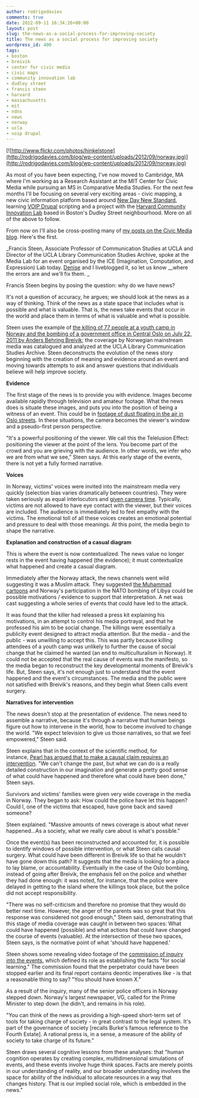 ```yaml
---
author: rodrigodavies
comments: true
date: 2012-09-11 16:34:26+00:00
layout: post
slug: the-news-as-a-social-process-for-improving-society
title: The news as a social process for improving society
wordpress_id: 400
tags:
- boston
- breivik
- center for civic media
- civic maps
- community innovation lab
- dudley street
- francis steen
- harvard
- massachusetts
- mit
- ndns
- news
- norway
- ucla
- voip drupal
---
```


[![http://www.flickr.com/photos/hinkelstone](http://rodrigodavies.com/blog/wp-content/uploads/2012/09/norway.jpg)](http://rodrigodavies.com/blog/wp-content/uploads/2012/09/norway.jpg)

As most of you have been expecting, I've now moved to Cambridge, MA where I'm working as a Research Assistant at the MIT Center for Civic Media while pursuing an MS in Comparative Media Studies. For the next few months I'll be focusing on several very exciting areas - civic mapping, a new civic information platform based around [New Day New Standard](http://civic.mit.edu/blog/beckyh/case-study-ndns-voip-drupal), learning [VOIP Drupal](http://civic.mit.edu/projects/voip-drupal) scripting and a project with the [Harvard Community Innovation Lab](http://dudleyclass.tumblr.com/) based in Boston's Dudley Street neighbourhood. More on all of the above to follow.

From now on I'll also be cross-posting many of [my posts on the Civic Media blog](http://civic.mit.edu/users/rodrigodavies). Here's the first.

_Francis Steen, Associate Professor of Communication Studies at UCLA and Director of the UCLA Library Communication Studies Archive, spoke at the Media Lab for an event organised by the ICE (Imagination, Computation, and Expression) Lab today. [Denise](http://civic.mit.edu/users/hidenise) and I liveblogged it, so let us know __where the errors are and we'll fix them. _

Francis Steen begins by posing the question: why do we have news?

It's not a question of accuracy, he argues; we should look at the news as a way of thinking. Think of the news as a state space that includes what is possible and what is valuable. That is, the news take events that occur in the world and place them in terms of what is valuable and what is possible.

Steen uses the example of [the killing of 77 people at a youth camp in Norway and the bombing of a government office in Central Oslo on July 22, 2011 by Anders Behring Breivik](http://www.bbc.co.uk/news/world-europe-19365616); the coverage by Norwegian mainstream media was catalogued and analyzed at the UCLA Library Communication Studies Archive. Steen deconstructs the evolution of the news story beginning with the creation of meaning and evidence around an event and moving towards attempts to ask and answer questions that individuals believe will help improve society.

**Evidence**

The first stage of the news is to provide you with evidence. Images become available rapidly through television and amateur footage. What the news does is situate these images, and puts you into the position of being a witness of an event. This could be in [footage of dust floating in the air in Oslo streets](http://www.youtube.com/watch?v=1E07Bu9pdgM). In these situations, the camera becomes the viewer's window and a pseudo-first person perspective.

"It's a powerful positioning of the viewer. We call this the Telelusion Effect: positioning the viewer at the point of the lens. You become part of the crowd and you are grieving with the audience. In other words, we infer who we are from what we see," Steen says. At this early stage of the events, there is not yet a fully formed narrative.

**Voices**

In Norway, victims' voices were invited into the mainstream media very quickly (selection bias varies dramatically between countries). They were taken seriously as equal interlocutors and [given camera time](http://www.youtube.com/watch?v=AM3o89MB9yo). Typically, victims are not allowed to have eye contact with the viewer, but their voices are included. The audience is immediately led to feel empathy with the victims. The emotional toll of all these voices creates an emotional potential and pressure to deal with those meanings. At this point, the media begin to shape the narrative.

**Explanation and construction of a casual diagram**

This is where the event is now contextualized. The news value no longer rests in the event having happened (the evidence); it must contextualize what happened and create a casual diagram.

Immediately after the Norway attack, the news channels went wild suggesting it was a Muslim attack. They suggested [the Muhammad cartoons](http://en.wikipedia.org/wiki/Jyllands-Posten_Muhammad_cartoons_controversy) and Norway's participation in the NATO bombing of Libya could be possible motivations / evidence to support that interpretation. A net was cast suggesting a whole series of events that could have led to the attack.

It was found that the killer had released a press kit explaining his motivations, in an attempt to control his media portrayal, and that he professed his aim to be social change. The killings were essentially a publicity event designed to attract media attention. But the media - and the public - was unwilling to accept this. This was partly because killing attendees of a youth camp was unlikely to further the cause of social change that he claimed he wanted (an end to multiculturalism in Norway). It could not be accepted that the real cause of events was the manifesto, so the media began to reconstruct the key developmental moments of Breivik's life. But, Steen says, it's not enough just to understand that the event happened and the event's circumstances. The media and the public were not satisfied with Breivik's reasons, and they begin what Steen calls event surgery.

**Narratives for intervention**

The news doesn't stop at the presentation of evidence. The news need to assemble a narrative, because it's through a narrative that human beings figure out how to intervene in the world, how to become involved to change the world. "We expect television to give us those narratives, so that we feel empowered," Steen said.

Steen explains that in the context of the scientific method, for instance, [Pearl has argued that to make a causal claim requires an intervention](http://bayes.cs.ucla.edu/BOOK-2K/). "We can't change the past, but what we can do is a really detailed construction in our imagination and generate a pretty good sense of what could have happened and therefore what could have been done," Steen says.

Survivors and victims' families were given very wide coverage in the media in Norway. They began to ask: How could the police have let this happen? Could I, one of the victims that escaped, have gone back and saved someone?

Steen explained. "Massive amounts of news coverage is about what never happened...As a society, what we really care about is what's possible."

Once the event(s) has been reconstructed and accounted for, it is possible to identify windows of possible intervention, or what Steen calls causal surgery. What could have been different in Breivik life so that he wouldn't have gone down this path? It suggests that the media is looking for a place to lay blame, or accountability. Eventually in the case of the Oslo bombing, instead of going after Breivik, the emphasis fell on the police and whether they had done enough: it was noted, for instance, that the police were delayed in getting to the island where the killings took place, but the police did not accept responsibility.

"There was no self-criticism and therefore no promise that they would do better next time. However, the anger of the parents was so great that this response was considered not good enough," Steen said, demonstrating that this stage of media coverage was caught in between two spaces: What could have happened (possible) and what actions that could have changed the course of events (valuable). At the intersection of these two spaces, Steen says, is the normative point of what 'should have happened.'

Steen shows some revealing video footage of the [commission of inquiry into the events](http://22julikommisjonen.no/en), which defined its role as establishing the facts "for social learning." The commission found that the perpetrator could have been stopped earlier and its final report contains deontic imperatives like - is that a reasonable thing to say? "You should have known X."

As a result of the inquiry, many of the senior police officers in Norway stepped down. Norway's largest newspaper, VG, called for the Prime Minister to step down (he didn't, and remains in his role).

"You can think of the news as providing a high-speed short-term set of tools for taking charge of society - in great contrast to the legal system. It's part of the governance of society [recalls Burke's famous reference to the Fourth Estate]. A rational press is, in a sense, a measure of the ability of society to take charge of its future."

Steen draws several cognitive lessons from these analyses: that "human cognition operates by creating complex, multidimensional simulations of events, and these events involve huge think spaces. Facts are merely points in our understanding of reality, and our broader understanding involves the space for ability of the individual to allocate resources in a way that changes history. That is our implied social role, which is embedded in the news."
